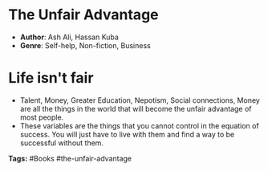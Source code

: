 # The Unfair Advantage
- **Author**: Ash Ali, Hassan Kuba
- **Genre**: Self-help, Non-fiction, Business

# Life isn't fair
- Talent, Money, Greater Education, Nepotism, Social connections, Money are all the things in the world that will become the unfair advantage of most people.
- These variables are the things that you cannot control in the equation of success. You will just have to live with them and find a way to be successful without them.

**Tags:** #Books  #the-unfair-advantage